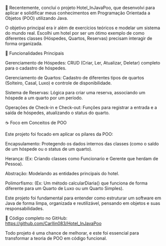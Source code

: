 🚀 Recentemente, concluí o projeto Hotel_InJavaPoo, que desenvolvi para aplicar e solidificar meus conhecimentos em Programação Orientada a Objetos (POO) utilizando Java.

O objetivo principal era ir além de exercícios teóricos e modelar um sistema do mundo real. Escolhi um hotel por ser um ótimo exemplo de como diferentes classes (Hóspedes, Quartos, Reservas) precisam interagir de forma organizada.

🏨 Funcionalidades Principais

Gerenciamento de Hóspedes: CRUD (Criar, Ler, Atualizar, Deletar) completo para o cadastro de hóspedes.

Gerenciamento de Quartos: Cadastro de diferentes tipos de quartos (Solteiro, Casal, Luxo) e controle de disponibilidade.

Sistema de Reservas: Lógica para criar uma reserva, associando um hóspede a um quarto por um período.

Operações de Check-in e Check-out: Funções para registrar a entrada e a saída de hóspedes, atualizando o status do quarto.

☕ Foco em Conceitos de POO

Este projeto foi focado em aplicar os pilares da POO:

Encapsulamento: Protegendo os dados internos das classes (como o saldo de um hóspede ou o status de um quarto).

Herança: (Ex: Criando classes como Funcionario e Gerente que herdam de Pessoa).

Abstração: Modelando as entidades principais do hotel.

Polimorfismo: (Ex: Um método calcularDiaria() que funciona de forma diferente para um Quarto de Luxo ou um Quarto Simples).

Este projeto foi fundamental para entender como estruturar um software em Java de forma limpa, organizada e reutilizável, pensando em objetos e suas responsabilidades.

🔗 Código completo no GitHub: https://github.com/Carllin083/Hotel_InJavaPoo

Todo projeto é uma chance de melhorar, e este foi essencial para transformar a teoria de POO em código funcional.
